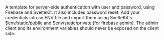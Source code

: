 A template for server-side authentication with user and password, using Firebase and SvelteKit. It also includes password reset. Add your credentials into an ENV file and import them using SvelteKit's $env/static/public and $env/static/private (for firebase admin). The admin client and its environment variables should never be exposed on the client side.
